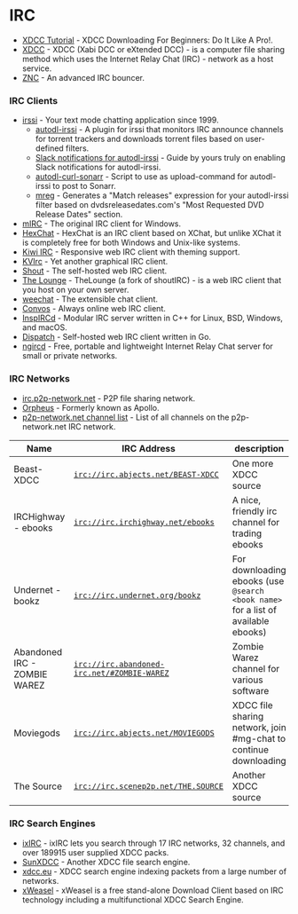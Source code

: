 # IRC

* [XDCC Tutorial](http://theloadguru.com/xdcc-irc-beginners-guide/) - XDCC Downloading For Beginners: Do It Like A Pro!.
* [XDCC](https://en.wikipedia.org/wiki/XDCC) - XDCC (Xabi DCC or eXtended DCC) - is a computer file sharing method which uses the Internet Relay Chat (IRC) - network as a host service.
* [ZNC](https://github.com/znc/znc) - An advanced IRC bouncer.

### IRC Clients

* [irssi](https://irssi.org/) - Your text mode chatting application since 1999.
  * [autodl-irssi](https://autodl-community.github.io/autodl-irssi/) - A plugin for irssi that monitors IRC announce channels for torrent trackers and downloads torrent files based on user-defined filters.
  * [Slack notifications for autodl-irssi](https://gist.github.com/Igglybuff/00d5e91274a562ac724d358bbbc8bc7b) - Guide by yours truly on enabling Slack notifications for autodl-irssi.
  * [autodl-curl-sonarr](https://github.com/Zymest/autodl-curl-sonarr) - Script to use as upload-command for autodl-irssi to post to Sonarr.
  * [mreg](https://github.com/Igglybuff/mreg) - Generates a "Match releases" expression for your autodl-irssi filter based on dvdsreleasedates.com's "Most Requested DVD Release Dates" section.
* [mIRC](http://www.mirc.com/) - The original IRC client for Windows.
* [HexChat](http://hexchat.github.io/) - HexChat is an IRC client based on XChat, but unlike XChat it is completely free for both Windows and Unix-like systems.
* [Kiwi IRC](https://kiwiirc.com/) - Responsive web IRC client with theming support.
* [KVIrc](https://github.com/kvirc/KVIrc) - Yet another graphical IRC client.
* [Shout](https://github.com/erming/shout) - The self-hosted web IRC client.
* [The Lounge](http://hub.docker.com/r/linuxserver/thelounge/) - TheLounge (a fork of shoutIRC) - is a web IRC client that you host on your own server.
* [weechat](https://github.com/weechat/weechat) - The extensible chat client.
* [Convos](http://convos.by/) - Always online web IRC client.
* [InspIRCd](https://www.inspircd.org/) - Modular IRC server written in C++ for Linux, BSD, Windows, and macOS.
* [Dispatch](https://github.com/khlieng/dispatch) - Self-hosted web IRC client written in Go.
* [ngircd](https://ngircd.barton.de/) - Free, portable and lightweight Internet Relay Chat server for small or private networks.

### IRC Networks

* [irc.p2p-network.net](https://p2p-network.net/) - P2P file sharing network.
* [Orpheus](https://orpheus.network/) - Formerly known as Apollo.
* [p2p-network.net channel list](https://search.mibbit.com/channels/p2p-network) - List of all channels on the p2p-network.net IRC network.

| Name                         | IRC Address                                                                              | description                                                                       |
| ---------------------------- | ---------------------------------------------------------------------------------------- | --------------------------------------------------------------------------------- |
| Beast-XDCC                   | [`irc://irc.abjects.net/BEAST-XDCC`](irc://irc.abjects.net/BEAST-XDCC)                   | One more XDCC source                                                              |
| IRCHighway - ebooks          | [`irc://irc.irchighway.net/ebooks`](irc://irc.irchighway.net/ebooks)                     | A nice, friendly irc channel for trading ebooks                                   |
| Undernet - bookz             | [`irc://irc.undernet.org/bookz`](irc://irc.undernet.org/bookz)                           | For downloading ebooks (use `@search <book name>` for a list of available ebooks) |
| Abandoned IRC - ZOMBIE WAREZ | [`irc://irc.abandoned-irc.net/#ZOMBIE-WAREZ`](irc://irc.abandoned-irc.net/#ZOMBIE-WAREZ) | Zombie Warez channel for various software                                         |
| Moviegods                    | [`irc://irc.abjects.net/MOVIEGODS`](irc://irc.abjects.net/MOVIEGODS)                     | XDCC file sharing network, join #mg-chat to continue downloading                  |
| The Source                   | [`irc://irc.scenep2p.net/THE.SOURCE`](irc://irc.scenep2p.net/THE.SOURCE)                 | Another XDCC source                                                               |

### IRC Search Engines

* [ixIRC](https://ixirc.com/) - ixIRC lets you search through 17 IRC networks, 32 channels, and over 189915 user supplied XDCC packs.
* [SunXDCC](http://sunxdcc.com/) - Another XDCC file search engine.
* [xdcc.eu](http://www.xdcc.eu/) - XDCC search engine indexing packets from a large number of networks.
* [xWeasel](http://xweasel.org) - xWeasel is a free stand-alone Download Client based on IRC technology including a multifunctional XDCC Search Engine.
